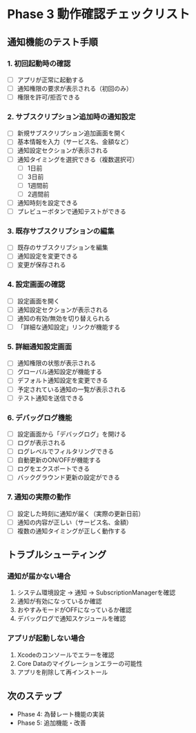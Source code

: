 # Phase 3 動作確認チェックリスト

## 通知機能のテスト手順

### 1. 初回起動時の確認
- [ ] アプリが正常に起動する
- [ ] 通知権限の要求が表示される（初回のみ）
- [ ] 権限を許可/拒否できる

### 2. サブスクリプション追加時の通知設定
- [ ] 新規サブスクリプション追加画面を開く
- [ ] 基本情報を入力（サービス名、金額など）
- [ ] 通知設定セクションが表示される
- [ ] 通知タイミングを選択できる（複数選択可）
  - [ ] 1日前
  - [ ] 3日前
  - [ ] 1週間前
  - [ ] 2週間前
- [ ] 通知時刻を設定できる
- [ ] プレビューボタンで通知テストができる

### 3. 既存サブスクリプションの編集
- [ ] 既存のサブスクリプションを編集
- [ ] 通知設定を変更できる
- [ ] 変更が保存される

### 4. 設定画面の確認
- [ ] 設定画面を開く
- [ ] 通知設定セクションが表示される
- [ ] 通知の有効/無効を切り替えられる
- [ ] 「詳細な通知設定」リンクが機能する

### 5. 詳細通知設定画面
- [ ] 通知権限の状態が表示される
- [ ] グローバル通知設定が機能する
- [ ] デフォルト通知設定を変更できる
- [ ] 予定されている通知の一覧が表示される
- [ ] テスト通知を送信できる

### 6. デバッグログ機能
- [ ] 設定画面から「デバッグログ」を開ける
- [ ] ログが表示される
- [ ] ログレベルでフィルタリングできる
- [ ] 自動更新のON/OFFが機能する
- [ ] ログをエクスポートできる
- [ ] バックグラウンド更新の設定ができる

### 7. 通知の実際の動作
- [ ] 設定した時刻に通知が届く（実際の更新日前）
- [ ] 通知の内容が正しい（サービス名、金額）
- [ ] 複数の通知タイミングが正しく動作する

## トラブルシューティング

### 通知が届かない場合
1. システム環境設定 → 通知 → SubscriptionManagerを確認
2. 通知が有効になっているか確認
3. おやすみモードがOFFになっているか確認
4. デバッグログで通知スケジュールを確認

### アプリが起動しない場合
1. Xcodeのコンソールでエラーを確認
2. Core Dataのマイグレーションエラーの可能性
3. アプリを削除して再インストール

## 次のステップ
- Phase 4: 為替レート機能の実装
- Phase 5: 追加機能・改善